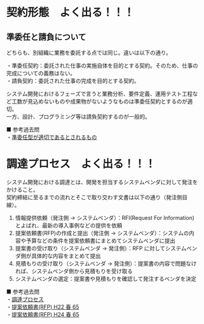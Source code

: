 # 契約形態　よく出る！！！

## 準委任と請負について

どちらも、別組織に業務を委託する点では同じ。違いは以下の通り。

・準委任契約：委託された仕事の実施自体を目的とする契約。そのため、仕事の完成についての義務はない。  
・請負契約：委託された仕事の完成を目的とする契約。

システム開発におけるフェーズで言うと業務分析、要件定義、運用テスト工程など工数が見込めないものや成果物がないようなものは準委任契約とするのが適切。  
一方、設計、プログラミング等は請負契約するのが一般的。

■ 参考過去問  
・[準委任型が適切であるとされるもの](https://www.ap-siken.com/kakomon/30_aki/q66.html)

# 調達プロセス　よく出る！！！

システム開発における調達とは、開発を担当するシステムベンダに対して発注をかけること。  
契約締結に至るまでの流れとそこで取り交わす文書は以下の通り（発注側目線）。

1. 情報提供依頼（発注側 → システムベンダ）：RFI(Request For Information)とよばれ、最新の導入事例などの提供を依頼
2. 提案依頼書(RFP)の作成と提出（発注側 → システムベンダ）：システムの内容や予算などの条件を提案依頼書にまとめてシステムベンダに提出
3. 提案書の受け取り（システムベンダ → 発注側）：RFP に対してシステムベンダ側が具体的な内容をまとめて提出
4. 見積もりの受け取り（システムベンダ → 発注側）：提案書の内容で問題なければ、システムベンダ側から見積もりを受け取る
5. システムベンダの選定：提案書や見積もりを確認して発注するベンダを決定

■ 参考過去問  
・[調達プロセス](https://www.ap-siken.com/kakomon/23_aki/q65.html)  
・[提案依頼書(RFP) H22 春 65](https://www.ap-siken.com/kakomon/22_haru/q65.html)  
・[提案依頼書(RFP) H24 春 65](https://www.ap-siken.com/kakomon/24_haru/q65.html)
